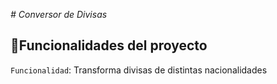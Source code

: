<em> # Conversor de Divisas </em>


## :hammer:Funcionalidades del proyecto

`Funcionalidad`: Transforma divisas de distintas nacionalidades
